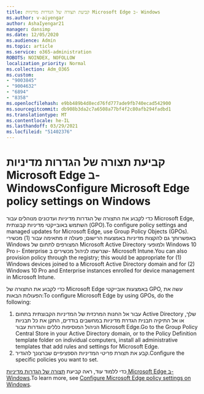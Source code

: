 ```yaml
---
title: קביעת תצורה של הגדרות מדיניות Microsoft Edge ב- Windows
ms.author: v-aiyengar
author: AshaIyengar21
manager: dansimp
ms.date: 12/05/2020
ms.audience: Admin
ms.topic: article
ms.service: o365-administration
ROBOTS: NOINDEX, NOFOLLOW
localization_priority: Normal
ms.collection: Adm_O365
ms.custom:
- "9003845"
- "9004632"
- "6894"
- "8358"
ms.openlocfilehash: e9bb489b4d8ecd76fd777ade9fb740ecad542900
ms.sourcegitcommit: db908b3da2c7a6508a77bf4f2c80afb294fadbd1
ms.translationtype: MT
ms.contentlocale: he-IL
ms.lasthandoff: 03/29/2021
ms.locfileid: "51402376"
---
```

# <a name="configure-microsoft-edge-policy-settings-on-windows"></a><span data-ttu-id="f1d1d-102">קביעת תצורה של הגדרות מדיניות Microsoft Edge ב- Windows</span><span class="sxs-lookup"><span data-stu-id="f1d1d-102">Configure Microsoft Edge policy settings on Windows</span></span>

<span data-ttu-id="f1d1d-103">כדי לקבוע את התצורה של הגדרות מדיניות ועדכונים מנוהלים עבור Microsoft Edge, השתמש באובייקטי מדיניות קבוצתית (GPO).</span><span class="sxs-lookup"><span data-stu-id="f1d1d-103">To configure policy settings and managed updates for Microsoft Edge, use Group Policy Objects (GPOs).</span></span> <span data-ttu-id="f1d1d-104">באפשרותך גם להקצות מדיניות באמצעות הרישום; פעולה זו מתאימה עבור (1) מכשירי Windows המצורפים לתחום של Microsoft Active Directory ולמופעי Windows 10 Pro ו- Enterprise שנרשמו לניהול מכשירים ב- Microsoft Intune.</span><span class="sxs-lookup"><span data-stu-id="f1d1d-104">You can also provision policy through the registry; this would be appropriate for (1) Windows devices joined to a Microsoft Active Directory domain and for (2) Windows 10 Pro and Enterprise instances enrolled for device management in Microsoft Intune.</span></span>

<span data-ttu-id="f1d1d-105">כדי לקבוע את התצורה של Microsoft Edge באמצעות אובייקטי GPO, עשה את הפעולות הבאות:</span><span class="sxs-lookup"><span data-stu-id="f1d1d-105">To configure Microsoft Edge by using GPOs, do the following:</span></span>

1. <span data-ttu-id="f1d1d-106">עבור אל החנות המרכזית של המדיניות הקבוצתית בתחום Active Directory שלך, או אל התיקיה תבנית הגדרת מדיניות במחשבים בודדים, התקן את כל תבניות הניהול המוסיפות כללים והגדרות עבור Microsoft Edge.</span><span class="sxs-lookup"><span data-stu-id="f1d1d-106">Go to the Group Policy Central Store in your Active Directory domain, or to the Policy Definition template folder on individual computers, install all administrative templates that add rules and settings for Microsoft Edge.</span></span>
2. <span data-ttu-id="f1d1d-107">קבע את תצורת פריטי המדיניות הספציפיים שברצונך להגדיר.</span><span class="sxs-lookup"><span data-stu-id="f1d1d-107">Configure the specific policies you want to set.</span></span>

<span data-ttu-id="f1d1d-108">כדי ללמוד עוד, ראה קביעת [תצורה של הגדרות מדיניות Microsoft Edge ב- Windows](https://go.microsoft.com/fwlink/?linkid=2135024).</span><span class="sxs-lookup"><span data-stu-id="f1d1d-108">To learn more, see [Configure Microsoft Edge policy settings on Windows](https://go.microsoft.com/fwlink/?linkid=2135024).</span></span>
